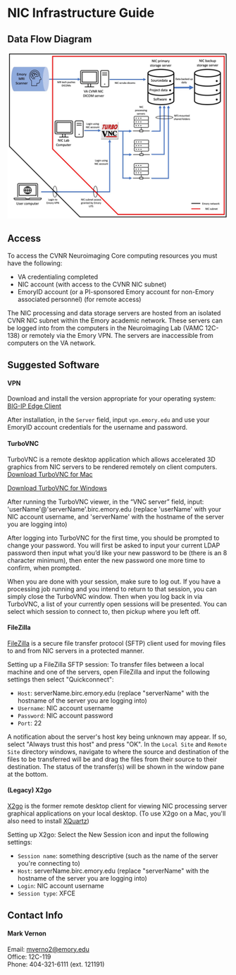 # NIC Infrastructure Guide

## Data Flow Diagram
![infr_diagram](/docs/images/NIC_dataFlow_20250114.jpg)

## Access
To access the CVNR Neuroimaging Core computing resources you must have the following:
* VA credentialing completed
* NIC account (with access to the CVNR NIC subnet)
* EmoryID account (or a PI-sponsored Emory account for non-Emory associated personnel) (for remote access)

The NIC processing and data storage servers are hosted from an isolated CVNR NIC subnet within the Emory academic network.  These servers can be logged into from the computers in the Neuroimaging Lab (VAMC 12C-138) or remotely via the Emory VPN.  The servers are inaccessible from computers on the VA network.  

## Suggested Software
#### VPN
Download and install the version appropriate for your operating system: \
[BIG-IP Edge Client](https://it.emory.edu/vpntools/)

After installation, in the `Server` field, input `vpn.emory.edu` and use your EmoryID account credentials for the username and password.

#### TurboVNC
TurboVNC is a remote desktop application which allows accelerated 3D graphics from NIC servers to be rendered remotely on client computers.\
[Download TurboVNC for Mac](https://sourceforge.net/projects/turbovnc/files/3.0.1/TurboVNC-3.0.1-x86_64.dmg/download)

[Download TurboVNC for Windows](https://sourceforge.net/projects/turbovnc/files/3.0.1/TurboVNC-3.0.1-x64.exe/download)

After running the TurboVNC viewer, in the “VNC server” field, input:  'userName'@'serverName'.birc.emory.edu  (replace 'userName' with your NIC account username, and 'serverName' with the hostname of the server you are logging into)
 
After logging into TurboVNC for the first time, you should be prompted to change your password.  You will first be asked to input your current LDAP password then input what you’d like your new password to be (there is an 8 character minimum), then enter the new password one more time to confirm, when prompted.
 
When you are done with your session, make sure to log out.  If you have a processing job running and you intend to return to that session, you can simply close the TurboVNC window.  Then when you log back in via TurboVNC, a list of your currently open sessions will be presented.  You can select which session to connect to, then pickup where you left off.

#### FileZilla
[FileZilla](https://filezilla-project.org/download.php?type=client) is a secure file transfer protocol (SFTP) client used for moving files to and from NIC servers in a protected manner.

Setting up a FileZilla SFTP session:
To transfer files between a local machine and one of the servers, open FileZilla and input the following settings then select "Quickconnect":
* `Host`:  serverName.birc.emory.edu (replace "serverName" with the hostname of the server you are logging into)
* `Username`:  NIC account username
* `Password`:  NIC account password
* `Port`:  22

A notification about the server's host key being unknown may appear.  If so, select "Always trust this host" and press "OK".  In the `Local Site` and `Remote Site` directory windows, navigate to where the source and destination of the files to be transferred will be and drag the files from their source to their destination.  The status of the transfer(s) will be shown in the window pane at the bottom.

#### (Legacy) X2go
[X2go](https://wiki.x2go.org/doku.php/doc:newtox2go) is the former remote desktop client for viewing NIC processing server graphical applications on your local desktop.  (To use X2go on a Mac, you'll also need to install [XQuartz](https://www.xquartz.org/))

Setting up X2go:
Select the New Session icon and input the following settings:
* `Session name`:  something descriptive (such as the name of the server you're connecting to)
* `Host`:  serverName.birc.emory.edu (replace "serverName" with the hostname of the server you are logging into)
* `Login`:  NIC account username
* `Session type`:  XFCE

## Contact Info
#### Mark Vernon
Email:  mverno2@emory.edu \
Office:  12C-119 \
Phone:  404-321-6111 (ext. 121191)

